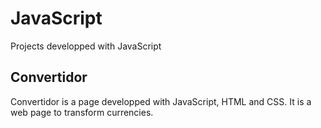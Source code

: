 # JavaScript
Projects developped with JavaScript

## Convertidor

Convertidor is a page developped with JavaScript, HTML and CSS. It is a web page to transform currencies.
